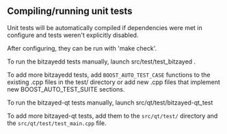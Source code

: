 Compiling/running unit tests
------------------------------------

Unit tests will be automatically compiled if dependencies were met in configure
and tests weren't explicitly disabled.

After configuring, they can be run with 'make check'.

To run the bitzayedd tests manually, launch src/test/test_bitzayed .

To add more bitzayedd tests, add `BOOST_AUTO_TEST_CASE` functions to the existing
.cpp files in the test/ directory or add new .cpp files that
implement new BOOST_AUTO_TEST_SUITE sections.

To run the bitzayed-qt tests manually, launch src/qt/test/bitzayed-qt_test

To add more bitzayed-qt tests, add them to the `src/qt/test/` directory and
the `src/qt/test/test_main.cpp` file.
